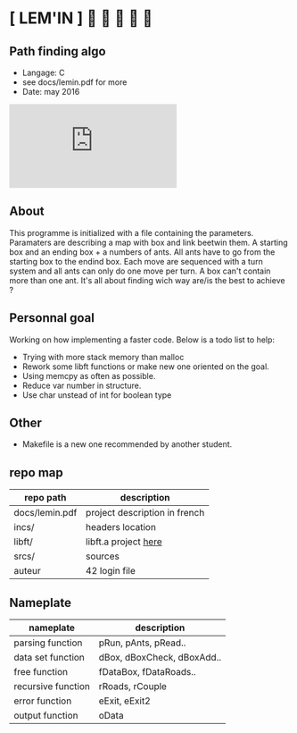 # [ LEM'IN ] :ant: :ant: :ant: :ant: :ant:
## Path finding algo
- Langage: C
- see docs/lemin.pdf for more
- Date: may 2016

![alt tag](https://github.com/nesthub/c_lemin/raw/master/docs/lemin.pdf)

## About
This programme is initialized with a file containing the parameters. Paramaters
are describing a map with box and link beetwin them. A starting box and an ending
box + a numbers of ants. All ants have to go from the starting box to the endind box.
Each move are sequenced with a turn system and all ants can only do one move per
turn. A box can't contain more than one ant. It's all about finding wich way
are/is the best to achieve ?

## Personnal goal
Working on how implementing a faster code. Below is a todo list to help:
- Trying with more stack memory than malloc
- Rework some libft functions or make new one oriented on the goal.
- Using memcpy as often as possible.
- Reduce var number in structure.
- Use char unstead of int for boolean type

## Other
- Makefile is a new one recommended by another student.

## repo map
| repo path | description |
| ------------- | ------------- |
| docs/lemin.pdf	 | project description in french |
| incs/				 | headers location				 |
| libft/			 | libft.a project <a href="https://github.com/nesthub/c_libft" target="_blank">here</a> |
| srcs/				 | sources						 |
| auteur			 | 42 login file				 |

## Nameplate
| nameplate | description |
| ------------- | ------------- |
| parsing function | pRun, pAnts, pRead.. |
| data set function | dBox, dBoxCheck, dBoxAdd.. |
| free function	 | fDataBox, fDataRoads.. |
| recursive function | rRoads, rCouple |
| error function | eExit, eExit2 |
| output function | oData |
